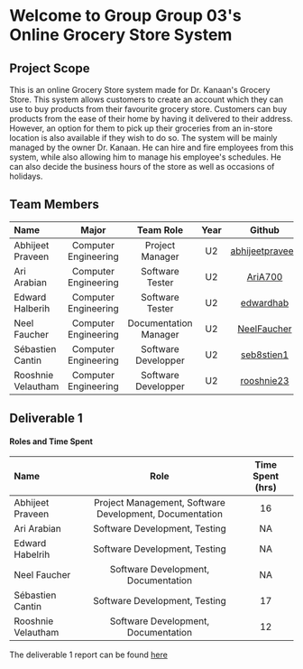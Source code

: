 # Welcome to Group Group 03's Online Grocery Store System
## Project Scope
This is an online Grocery Store system made for Dr. Kanaan's Grocery Store. This system allows customers to create an account which they can use to buy products from their favourite grocery store. 
Customers can buy products from the ease of their home by having it delivered to their address. However, an option for them to pick up their groceries from 
an in-store location is also available if they wish to do so. The system will be mainly managed by the owner Dr. Kanaan. He can hire and fire employees from this system, while also allowing him to manage his employee's schedules. 
He can also decide the business hours of the store as well as occasions of holidays. 

## Team Members 
| Name| Major|Team Role| Year |Github|
| :--- |:---: |:---: | :---:| :---:|
|Abhijeet Praveen | Computer Engineering| Project Manager|U2| [abhijeetpraveen](https://github.com/abhijeetpraveen)|
|Ari Arabian | Computer Engineering| Software Tester|U2|[AriA700](https://github.com/AriA700)|
|Edward Halberih     | Computer Engineering| Software Tester|U2|[edwardhab](https://github.com/edwardhab)|
|Neel Faucher | Computer Engineering| Documentation Manager| U2|[NeelFaucher](https://github.com/NeelFaucher)|
|Sébastien Cantin    | Computer Engineering | Software Developper|U2 |[seb8stien1](https://github.com/seb8stien1)|
|Rooshnie Velautham    | Computer Engineering| Software Developper| U2|[rooshnie23](https://github.com/rooshnie23)|

## Deliverable 1 

#### Roles and Time Spent
| Name| Role |Time Spent (hrs)|
| :--- |:---: |:---: |
|Abhijeet Praveen | Project Management, Software Development, Documentation|16| 
|Ari Arabian | Software Development, Testing| NA|
|Edward Habelrih| Software Development, Testing| NA|
|Neel Faucher |Software Development, Documentation| NA|
|Sébastien Cantin| Software Development, Testing | 17|
|Rooshnie Velautham| Software Development, Documentation| 12|

The deliverable 1 report can be found [here](https://github.com/McGill-ECSE321-Winter2022/project-group-group-03/wiki/Deliverable-1-Report)
